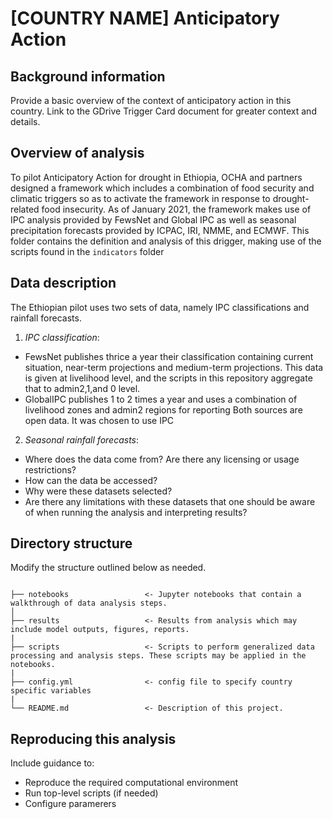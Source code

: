 # [COUNTRY NAME] Anticipatory Action

## Background information

Provide a basic overview of the context of anticipatory action in this country. Link to the GDrive Trigger Card document for greater context and details.  

## Overview of analysis

To pilot Anticipatory Action for drought in Ethiopia, OCHA and partners designed a framework which includes a combination of food security and climatic triggers so as to activate the framework in response to drought-related food insecurity.
As of January 2021, the framework makes use of IPC analysis provided by FewsNet and Global IPC as well as seasonal precipitation forecasts provided by ICPAC, IRI, NMME, and ECMWF.
This folder contains the definition and analysis of this drigger, making use of the scripts found in the `indicators` folder

## Data description

The Ethiopian pilot uses two sets of data, namely IPC classifications and rainfall forecasts. 

1. *IPC classification*: 
- FewsNet publishes thrice a year their classification containing current situation, near-term projections and medium-term projections. This data is given at livelihood level, and the scripts in this repository aggregate that to admin2,1,and 0 level. 
- GlobalIPC publishes 1 to 2 times a year and uses a combination of livelihood zones and admin2 regions for reporting
Both sources are open data. It was chosen to use IPC

2. *Seasonal rainfall forecasts*:


- Where does the data come from? Are there any licensing or usage restrictions?
- How can the data be accessed?
- Why were these datasets selected?
- Are there any limitations with these datasets that one should be aware of when running the analysis and interpreting results?

## Directory structure

Modify the structure outlined below as needed. 

```

├── notebooks                 <- Jupyter notebooks that contain a walkthrough of data analysis steps. 
│
├── results                   <- Results from analysis which may include model outputs, figures, reports.  
|
├── scripts                   <- Scripts to perform generalized data processing and analysis steps. These scripts may be applied in the notebooks.    
|
├── config.yml                <- config file to specify country specific variables   
|
└── README.md                 <- Description of this project.

```

## Reproducing this analysis

Include guidance to:
- Reproduce the required computational environment 
- Run top-level scripts (if needed)
- Configure paramerers
